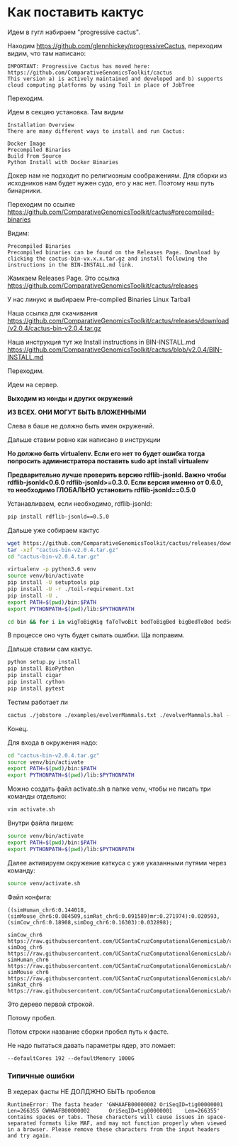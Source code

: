 # Как поставить кактус

Идем в гугл набираем "progressive cactus". 

Находим https://github.com/glennhickey/progressiveCactus, переходим видим, что там написано:

```text
IMPORTANT: Progressive Cactus has moved here:
https://github.com/ComparativeGenomicsToolkit/cactus
This version a) is actively maintained and developed and b) supports cloud computing platforms by using Toil in place of JobTree
```

Переходим.

Идем в секцию установка. Там видим

```text
Installation Overview
There are many different ways to install and run Cactus:

Docker Image
Precompiled Binaries
Build From Source
Python Install with Docker Binaries
```

Докер нам не подходит по религиозным соображениям. Для сборки из исходников нам будет нужен судо, его у нас нет. Поэтому наш путь бинарники.

Переходим по ссылке https://github.com/ComparativeGenomicsToolkit/cactus#precompiled-binaries

Видим:

```text
Precompiled Binaries
Precompiled binaries can be found on the Releases Page. Download by clicking the cactus-bin-vx.x.x.tar.gz and install following the instructions in the BIN-INSTALL.md link.
```

Жамкаем Releases Page. Это ссылка https://github.com/ComparativeGenomicsToolkit/cactus/releases

У нас линукс и выбираем Pre-compiled Binaries Linux Tarball

Наша ссылка для скачивания https://github.com/ComparativeGenomicsToolkit/cactus/releases/download/v2.0.4/cactus-bin-v2.0.4.tar.gz

Наша инструкция тут же Install instructions in BIN-INSTALL.md https://github.com/ComparativeGenomicsToolkit/cactus/blob/v2.0.4/BIN-INSTALL.md

Переходим.

Идем на сервер.

**Выходим из конды и других окружений**

**ИЗ ВСЕХ. ОНИ МОГУТ БЫТЬ ВЛОЖЕННЫМИ**

Слева в баше не должно быть имен окружений.

Дальше ставим ровно как написано в инструкции

**Но должно быть virtualenv. Если его нет то будет ошибка тогда попросить администратора поставить sudo apt install virtualenv**

**Предварительно лучше проверить версию rdflib-jsonld. Важно чтобы rdflib-jsonld<0.6.0 rdflib-jsonld>=0.3.0. Если версия именно от 0.6.0, то необходимо ГЛОБАЛЬНО установить rdflib-jsonld==0.5.0**

Устанавливаем, если необходимо, rdflib-jsonld:
```bash
pip install rdflib-jsonld==0.5.0
```
Дальше уже собираем кактус

```bash
wget https://github.com/ComparativeGenomicsToolkit/cactus/releases/download/v2.0.4/cactus-bin-v2.0.4.tar.gz
tar -xzf "cactus-bin-v2.0.4.tar.gz"
cd "cactus-bin-v2.0.4.tar.gz"

virtualenv -p python3.6 venv
source venv/bin/activate
pip install -U setuptools pip
pip install -U -r ./toil-requirement.txt
pip install -U .
export PATH=$(pwd)/bin:$PATH
export PYTHONPATH=$(pwd)/lib:$PYTHONPATH

cd bin && for i in wigToBigWig faToTwoBit bedToBigBed bigBedToBed bedSort hgGcPercent; do wget -q http://hgdownload.cse.ucsc.edu/admin/exe/linux.x86_64/${i}; chmod ugo+x ${i}; done
```

В процессе оно чуть будет сыпать ошибки. Ща поправим.

Дальше ставим сам кактус.

```bash
python setup.py install
pip install BioPython
pip install cigar
pip install cython
pip install pytest
```

Тестим работает ли

```bash
cactus ./jobstore ./examples/evolverMammals.txt ./evolverMammals.hal --realTimeLogging
```

Конец.

Для входа в окружения надо:

```bash
cd "cactus-bin-v2.0.4.tar.gz"
source venv/bin/activate
export PATH=$(pwd)/bin:$PATH
export PYTHONPATH=$(pwd)/lib:$PYTHONPATH
```
Можно создать файл activate.sh в папке venv, чтобы не писать три команды отдельно:

```bash
vim activate.sh
```
 Внутри файла пишем:
 ```bash
 source venv/bin/activate
 export PATH=$(pwd)/bin:$PATH
 export PYTHONPATH=$(pwd)/lib:$PYTHONPATH
 ```
 Далее активируем окружение каткуса с уже указанными путями через команду:
 ```bash
 source venv/activate.sh
 ```

Файл конфига:

```text
((simHuman_chr6:0.144018,(simMouse_chr6:0.084509,simRat_chr6:0.091589)mr:0.271974):0.020593,(simCow_chr6:0.18908,simDog_chr6:0.16303):0.032898);

simCow_chr6 https://raw.githubusercontent.com/UCSantaCruzComputationalGenomicsLab/cactusTestData/master/evolver/mammals/loci1/simCow.chr6
simDog_chr6 https://raw.githubusercontent.com/UCSantaCruzComputationalGenomicsLab/cactusTestData/master/evolver/mammals/loci1/simDog.chr6
simHuman_chr6 https://raw.githubusercontent.com/UCSantaCruzComputationalGenomicsLab/cactusTestData/master/evolver/mammals/loci1/simHuman.chr6
simMouse_chr6 https://raw.githubusercontent.com/UCSantaCruzComputationalGenomicsLab/cactusTestData/master/evolver/mammals/loci1/simMouse.chr6
simRat_chr6 https://raw.githubusercontent.com/UCSantaCruzComputationalGenomicsLab/cactusTestData/master/evolver/mammals/loci1/simRat.chr6
```

Это дерево первой строкой.

Потому пробел.

Потом строки название сборки пробел путь к фасте.

Не надо пытаться давать параметры ядер, это ломает:

```
--defaultCores 192 --defaultMemory 1000G
```

### Типичные ошибки

В хедерах фасты НЕ ДОЛДЖНО БЫТЬ пробелов

```
RuntimeError: The fasta header 'GWHAAFB00000002 OriSeqID=tig00000001    Len=266355 GWHAAFB00000002      OriSeqID=tig00000001    Len=266355' contains spaces or tabs. These characters will cause issues in space-separated formats like MAF, and may not function properly when viewed in a browser. Please remove these characters from the input headers and try again.
```
